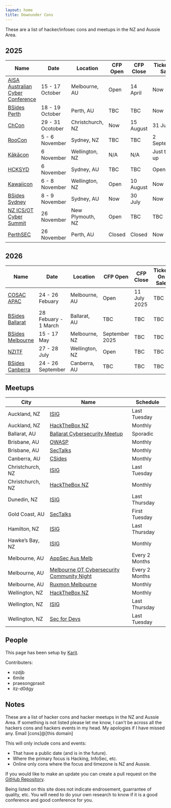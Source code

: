 ```yaml
---
layout: home
title: Downunder Cons
---
```


These are a list of hacker/infosec cons and meetups in the NZ and Aussie Area.

## 2025

| Name | Date | Location | CFP Open | CFP Close | Ticket On Sale |
| ---- | ---- | -------- | -------- | --------- | -------------- |
| [AISA Australian Cyber Conference](https://www.cyberconference.com.au/) | 15 - 17 October | Melbourne, AU | Open | 14 April | Now |
| [BSides Perth](https://bsidesperth.com.au/) | 18 - 19 October | Perth, AU | TBC | TBC | Now |
| [ChCon](https://2025.chcon.nz/) | 29 - 31 Ocotober | Christchurch, NZ | Now | 15 August | 31 July |
| [RooCon](https://x.com/RooCon_AU) | 5 - 6 November | Sydney, NZ | TBC | TBC | 2 September |
| [Kākācon](https://www.kākācon.nz/) | 6 November | Wellington, NZ | N/A | N/A | Just turn up |
| [HCKSYD](https://www.hack.sydney/) | 6 November | Sydney, AU | TBC | TBC | Open |
| [Kawaiicon](https://kawaiicon.org/) | 6 - 8 November | Wellington, NZ | Open | 10 August | Now |
| [BSides Sydney](https://www.bsides.sydney/) | 8 - 9 November | Sydney, AU | Now | 30 July | Now |
| [NZ ICS/OT Cyber Summit](https://icscyber.org.nz/) | 26 November | New Plymouth, NZ | Open | TBC | TBC |
| [PerthSEC](https://aisasecuritydays.com.au/perthsec) | 26 November | Perth, AU | Closed | Closed | Now |

## 2026

| Name | Date | Location | CFP Open | CFP Close | Ticket On Sale |
| ---- | ---- | -------- | -------- | --------- | -------------- |
| [COSAC APAC](https://cosac.net/apac/) | 24 - 26 Febuary | Melbourne, AU | Open | 11 July 2025 | TBC |
| [BSides Ballarat](https://federation.edu.au/icsl/icsl-conferences/bsides-ballarat-2026) | 28 Febuary - 1 March | Ballarat, AU | TBC | TBC | TBC |
| [BSides Melbourne](https://www.bsidesmelbourne.com/) | 15 - 17 May | Melbourne, NZ | September 2025 | TBC | TBC |
| [NZITF](https://nzitf.org.nz/conference-details) | 27 - 28 July | Wellington, NZ | Open | TBC | TBC |
| [BSides Canberra](https://www.bsidesau.com.au/) | 24 - 26 September | Canberra, AU | TBC | TBC | TBC |

## Meetups

| City | Name | Schedule |
| ---- | ---- | -------- |
| Auckland, NZ | [ISIG](https://isig.org.nz/) | Last Tuesday |
| Auckland, NZ | [HackTheBox NZ](https://www.meetup.com/hack-the-box-meetup-new-zealand/) | Monthly |
| Ballarat, AU | [Ballarat Cybersecurity Meetup](https://federation.edu.au/icsl/icsl-conferences/cybersecurity-meetup) | Sporadic | 
| Brisbane, AU | [OWASP](https://www.meetup.com/brisbane-owasp-meetup-group/) | Monthly |
| Brisbane, AU | [SecTalks](https://www.meetup.com/SecTalks-Brisbane/) | Monthly |
| Canberra, AU | [CSides](https://www.bsidesau.com.au/csides.html) | Monthly |
| Christchurch, NZ | [ISIG](https://www.meetup.com/isig-christchurch-nz/) | Last Tuesday |
| Christchurch, NZ | [HackTheBox NZ](https://www.meetup.com/hack-the-box-meetup-christchurch-nz/) | Monthly |
| Dunedin, NZ | [ISIG](https://isig.org.nz/) | Last Thursday |
| Gold Coast, AU | [SecTalks](https://www.meetup.com/sectalks-goldcoast/) | First Tuesday |
| Hamilton, NZ | [ISIG](https://isig.org.nz/) | Last Thursday |
| Hawke’s Bay, NZ | [ISIG](https://isig.org.nz/) | Monthly |
| Melbourne, AU | [AppSec Aus Melb](https://www.meetup.com/appsec-australia/) | Every 2 Months |
| Melbourne, AU | [Melbourne OT Cybersecurity Community Night](https://www.meetup.com/melbourne-ot-cybersecurity/) | Every 2 Months |
| Melbourne, AU | [Ruxmon Melbourne](https://www.meetup.com/ruxmon/) | Monthly |
| Wellington, NZ | [HackTheBox NZ](https://www.meetup.com/hack-the-box-meetup-new-zealand/) | Monthly |
| Wellington, NZ | [ISIG](https://isig.org.nz/) | Last Thursday |
| Wellington, NZ | [Sec for Devs](https://www.meetup.com/sec-for-devs/) | Last Tuesday |



## People
This page has been setup by [Karit](https://www.karit.nz/).

Contributers:
* nzdjb
* 6mile
* praesongprasit
* itz-d0dgy

## Notes
These are a list of hacker cons and hacker meetups in the NZ and Aussie Area. If something is not listed please let me know, I can't be across all the hackers cons and hackers events in my head. My apologies if I have missed any. Email [cons]@[this domain]

This will only include cons and events:
* That have a public date (and is in the future).
* Where the primary focus is Hacking, InfoSec, etc.
* Online only cons where the focus and timezone is NZ and Aussie.

If you would like to make an update you can create a pull request on the [GitHub Repository](https://github.com/nzkarit/downundercons).

Being listed on this site does not indicate endrosement, guarrantee of quality, etc. You will need to do your own research to know if it is a good conference and good conference for you.
